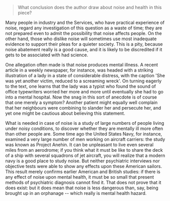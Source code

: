 > What conclusion does the author draw about noise and health in this piece?



Many people in industry and the Services, who have practical experience of noise, regard any investigation of this question as a waste of time; they are not prepared even to admit the possibility that noise affects people. On the other hand, those who dislike noise will sometimes use most inadequate evidence to support their pleas for a quieter society. This is a pity, because noise abatement really is a good cause, and it is likely to be discredited if it gets to be associated with had science.



One allegation often made is that noise produces mental illness. A recent article in a weekly newspaper, for instance, was headed with a striking illustration of a lady in a state of considerable distress, with the caption 'She was yet another victim, reduced to a screaming wreck'. On turning eagerly to the text, one learns that the lady was a typist who found the sound of office typewriters worried her more and more until eventually she had to go into a mental hospital. Now the snag in this sort of anecdote is of course that one merely a symptom? Another patient might equally well complain that her neighbours were combining to slander her and persecute her, and yet one might be cautious about believing this statement.



What is needed in case of noise is a study of large numbers of people living under noisy conditions, to discover whether they are mentally ill more often than other people are. Some time ago the United States Navy, for instance, examined a very large number of men working on aircraft carriers: the study was known as Project Anehin. It can be unpleasant to live even several miles from an aerodrome; if you think what it must be like to share the deck of a ship with several squadrons of jet aircraft, you will realize that a modern navy is a good place to study noise. But neither psychiatric interviews nor objective tests were able to show any effects upon these American sailors. This result merely confirms earlier American and British studies: if there is any effect of noise upon mental health, it must be so small that present methods of psychiatric diagnosis cannot find it. That does not prove that it does exist: but it does mean that noise is less dangerous than, say, being brought up in an orphanage -- which really is mental health hazard.